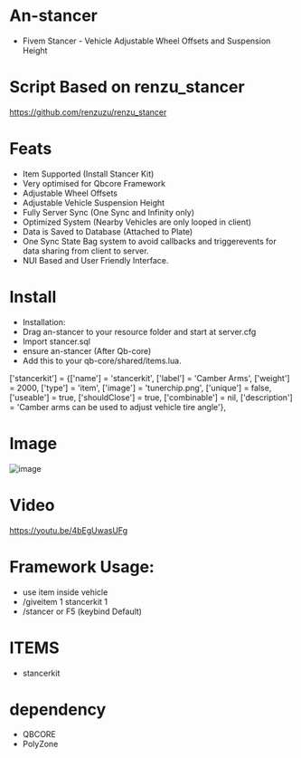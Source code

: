 # An-stancer
- Fivem Stancer - Vehicle Adjustable Wheel Offsets and Suspension Height

# Script Based on renzu_stancer 
https://github.com/renzuzu/renzu_stancer

# Feats
- Item Supported (Install Stancer Kit)
- Very optimised for Qbcore Framework
- Adjustable Wheel Offsets
- Adjustable Vehicle Suspension Height
- Fully Server Sync (One Sync and Infinity only)
- Optimized System (Nearby Vehicles are only looped in client)
- Data is Saved to Database (Attached to Plate)
- One Sync State Bag system to avoid callbacks and triggerevents for data sharing from client to server.
- NUI Based and User Friendly Interface.

# Install
- Installation:
- Drag an-stancer to your resource folder and start at server.cfg
- Import stancer.sql
- ensure an-stancer (After Qb-core)
- Add this to your qb-core/shared/items.lua.

['stancerkit'] 				 	 = {['name'] = 'stancerkit', 			    	['label'] = 'Camber Arms', 				['weight'] = 2000, 	['type'] = 'item', 		['image'] = 'tunerchip.png', 			['unique'] = false, 	['useable'] = true, 	['shouldClose'] = true,	   ['combinable'] = nil,    ['description'] = 'Camber arms can be used to adjust vehicle tire angle'},


# Image
![image](https://cdn.discordapp.com/attachments/837147253562146846/1020302491646169088/unknown.png)

# Video

https://youtu.be/4bEgUwasUFg

# Framework Usage: 
- use item inside vehicle
- /giveitem 1 stancerkit 1
- /stancer or F5 (keybind Default)

# ITEMS
- stancerkit

# dependency 
- QBCORE
- PolyZone